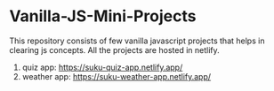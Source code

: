# Vanilla-JS-Mini-Projects

This repository consists of few vanilla javascript projects that helps in clearing js concepts.
All the projects are hosted in netlify.

1. quiz app: https://suku-quiz-app.netlify.app/
2. weather app: https://suku-weather-app.netlify.app/

